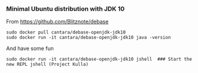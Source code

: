 ### Minimal Ubuntu distribution with JDK 10

From https://github.com/Blitznote/debase

```
sudo docker pull cantara/debase-openjdk-jdk10
sudo docker run -it cantara/debase-openjdk-jdk10 java -version
```
 And have some fun

```
sudo docker run -it cantara/debase-openjdk-jdk10 jshell  ### Start the new REPL jshell (Project Kulla)
```
